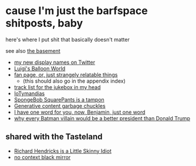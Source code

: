 # cause I'm just the barfspace shitposts, baby

here's where I put shit that basically doesn't matter

see also [the basement](4adf317e-82f2-4241-9231-e6d23667aeaf.md)

- [my new display names on Twitter](7e358081-ffb6-4a5a-8b27-4a46a0ed1467.md)
- [Luigi's Balloon World](5b6ff941-5868-4d9d-86b5-25d77389fdb5.md)
- [fan page, or, just strangely relatable things](b3fe4b3b-abae-4c3c-8f00-3297f6d682ae.md)
  - (this should also go in the appendix index)
- [track list for the jukebox in my head](3beb8805-9fb7-4a37-804d-efd708d6b16b.md)
- [IoTymandias](166dbfcf-ff71-47e2-90ab-5244f0a49715.md)
- [SpongeBob SquarePants is a tampon](120b7848-7302-417a-932a-1f14e7593b4e.md)
- [Generative content garbage chuckles](3611fa11-ee2e-4679-88af-97e396cfb285.md)
- [I have one word for you, now, Benjamin, just one word](ad4e5b2e-011a-4ca4-90ca-daef88065279.md)
- [why every Batman villain would be a better president than Donald Trump](8c4912a7-211f-4551-9440-15aab2f41fdf.md)

## shared with the Tasteland

- [Richard Hendricks is a Little Skinny Idiot](f3c2f214-751e-4fe3-871a-8ab1094dd46b.md)
- [no context black mirror](0bca9576-b498-4edb-9384-164dd9aa5a1b.md)
